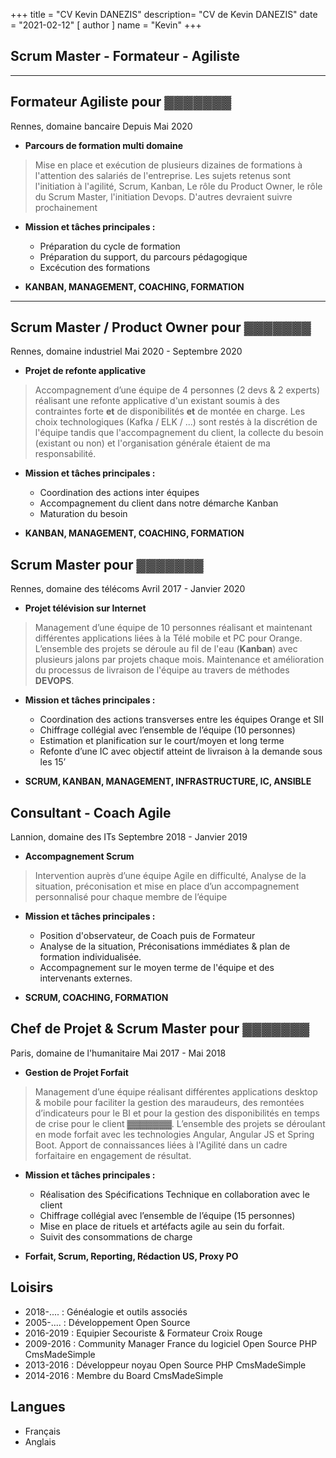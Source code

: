 +++
title = "CV Kevin DANEZIS"
description= "CV de Kevin DANEZIS"
date = "2021-02-12"
[ author ]
  name = "Kevin"
+++

## Scrum Master - Formateur - Agiliste

---
## Formateur Agiliste pour &#9619;&#9619;&#9619;&#9619;&#9619;&#9619;&#9619;

<i class='icoTag'></i>Rennes, domaine bancaire
<i class='icoDat'></i>Depuis Mai 2020

* **Parcours de formation multi domaine**
>Mise en place et exécution de plusieurs dizaines de formations à l'attention des salariés de l'entreprise. Les sujets retenus sont l'initiation à l'agilité, Scrum, Kanban, Le rôle du Product Owner, le rôle du Scrum Master, l'initiation Devops. D'autres devraient suivre prochainement

* **Mission et tâches principales :**
  * Préparation du cycle de formation
  * Préparation du support, du parcours pédagogique
  * Excécution des formations 
  
* **KANBAN, MANAGEMENT, COACHING, FORMATION**


---
## Scrum Master / Product Owner pour &#9619;&#9619;&#9619;&#9619;&#9619;&#9619;&#9619;

<i class='icoTag'></i>Rennes, domaine industriel
<i class='icoDat'></i>Mai 2020 - Septembre 2020

* **Projet de refonte applicative**
>Accompagnement d’une équipe de 4 personnes (2 devs & 2 experts) réalisant une refonte applicative d'un existant soumis à des contraintes forte **et** de disponibilités **et** de montée en charge. Les choix technologiques (Kafka / ELK / ...) sont restés à la discrétion  de l'équipe tandis que l'accompagnement du client, la collecte du besoin (existant ou non) et l'organisation générale étaient de ma responsabilité.

* **Mission et tâches principales :**
  * Coordination des actions inter équipes
  * Accompagnement du client dans notre démarche Kanban
  * Maturation du besoin
  
* **KANBAN, MANAGEMENT, COACHING, FORMATION**



## Scrum Master pour &#9619;&#9619;&#9619;&#9619;&#9619;&#9619;&#9619;

<i class='icoTag'></i>Rennes, domaine des télécoms
<i class='icoDat'></i>Avril 2017 - Janvier 2020

* **Projet télévision sur Internet**
>Management d’une équipe de 10 personnes réalisant et maintenant différentes applications liées à la Télé mobile et PC pour Orange. L’ensemble des projets se déroule au fil de l'eau (**Kanban**) avec plusieurs jalons par projets chaque mois. Maintenance et amélioration du processus de livraison de l'équipe au travers de méthodes **DEVOPS**.

* **Mission et tâches principales :**
  * Coordination des actions transverses entre les équipes Orange et SII
  * Chiffrage collégial avec l’ensemble de l’équipe (10 personnes) 
  * Estimation et planification sur le court/moyen et long terme 
  * Refonte d’une IC avec objectif atteint de livraison à la demande sous les 15’
  
* **SCRUM, KANBAN, MANAGEMENT, INFRASTRUCTURE, IC, ANSIBLE**



## Consultant - Coach Agile

<i class='icoTag'></i>Lannion, domaine des ITs
<i class='icoDat'></i>Septembre 2018 - Janvier 2019

* **Accompagnement Scrum**
>Intervention auprès d’une équipe Agile en difficulté, Analyse de la situation, préconisation et mise en place d’un accompagnement personnalisé pour chaque membre de l’équipe

* **Mission et tâches principales :**
  * Position d'observateur, de Coach puis de Formateur
  * Analyse de la situation, Préconisations immédiates & plan de formation individualisée.
  * Accompagnement sur le moyen terme de l'équipe et des intervenants externes.

* **SCRUM, COACHING, FORMATION**


## Chef de Projet & Scrum Master pour &#9619;&#9619;&#9619;&#9619;&#9619;&#9619;&#9619;

<i class='icoTag'></i>Paris, domaine de l'humanitaire
<i class='icoDat'></i>Mai 2017 - Mai 2018

* **Gestion de Projet Forfait**

>Management d’une équipe réalisant différentes applications desktop & mobile pour faciliter la gestion des maraudeurs, des remontées d’indicateurs pour le BI et pour la gestion des disponibilités en temps de crise pour le client &#9619;&#9619;&#9619;&#9619;&#9619;&#9619;&#9619;. L’ensemble des projets se déroulant en mode forfait avec les technologies Angular, Angular JS et Spring Boot. Apport de connaissances liées à l'Agilité dans un cadre forfaitaire en engagement de résultat.
 
* **Mission et tâches principales :**
  * Réalisation des Spécifications Technique en collaboration avec le client
  * Chiffrage collégial avec l’ensemble de l’équipe (15 personnes) 
  * Mise en place de rituels et artéfacts agile au sein du forfait.
  * Suivit des consommations de charge

* **Forfait, Scrum, Reporting, Rédaction US, Proxy PO**

## Loisirs
  * 2018-.... : Généalogie et outils associés
  * 2005-.... : Développement Open Source 
  * 2016-2019 : Equipier Secouriste & Formateur Croix Rouge
  * 2009-2016 : Community Manager France du logiciel Open Source PHP CmsMadeSimple
  * 2013-2016 : Développeur noyau Open Source PHP CmsMadeSimple
  * 2014-2016 : Membre du Board CmsMadeSimple
  

## Langues
  * Français
  * Anglais
  
